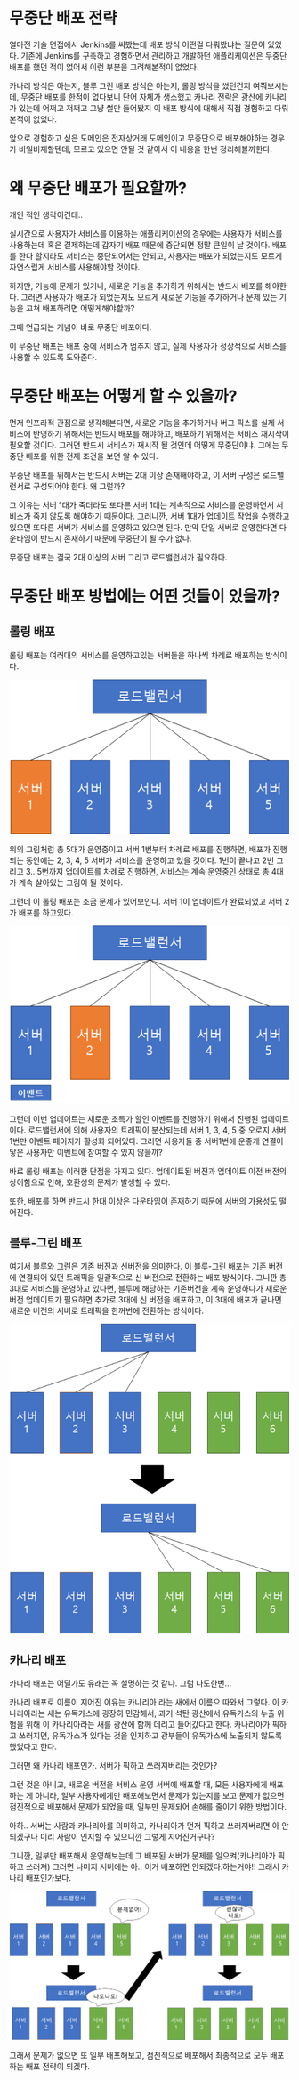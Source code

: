 # 무중단 배포 전략

얼마전 기술 면접에서 Jenkins를 써봤는데 배포 방식 어떤걸 다뤄봤냐는 질문이 있었다. 기존에 Jenkins를 구축하고 경험하면서 관리하고 개발하던 애플리케이션은 무중단 배포를 했던 적이 없어서 이런 부분을 고려해본적이 없었다. 

카나리 방식은 아는지, 블루 그린 배포 방식은 아는지, 롤링 방식을 썼던건지 여쭤보시는데, 무중단 배포를 한적이 없다보니 단어 자체가 생소했고 카나리 전략은 광산에 카나리가 있는데 어쩌고 저쩌고 그냥 썰만 들어봤지 이 배포 방식에 대해서 직접 경험하고 다뤄본적이 없었다.

앞으로 경험하고 싶은 도메인은 전자상거래 도메인이고 무중단으로 배포해야하는 경우가 비일비재할텐데, 모르고 있으면 안될 것 같아서 이 내용을 한번 정리해볼까한다.

# 왜 무중단 배포가 필요할까?

개인 적인 생각이건데..

실시간으로 사용자가 서비스를 이용하는 애플리케이션의 경우에는 사용자가 서비스를 사용하는데 혹은 결제하는데 갑자기 배포 때문에 중단되면 정말 큰일이 날 것이다. 배포를 한다 할지라도 서비스는 중단되어서는 안되고, 사용자는 배포가 되었는지도 모르게 자연스럽게 서비스를 사용해야할 것이다.

하지만, 기능에 문제가 있거나, 새로운 기능을 추가하기 위해서는 반드시 배포를 해야한다. 그러면 사용자가 배포가 되었는지도 모르게 새로운 기능을 추가하거나 문제 있는 기능을 고쳐 배포하려면 어떻게해야할까?

그때 언급되는 개념이 바로 무중단 배포이다.

이 무중단 배포는 배포 중에 서비스가 멈추지 않고, 실제 사용자가 정상적으로 서비스를 사용할 수 있도록 도와준다.

# 무중단 배포는 어떻게 할 수 있을까?

먼저 인프라적 관점으로 생각해본다면, 새로운 기능을 추가하거나 버그 픽스를 실제 서비스에 반영하기 위해서는 반드시 배포를 해야하고, 배포하기 위해서는 서비스 재시작이 필요할 것이다. 그러면 반드시 서비스가 재시작 될 것인데 어떻게 무중단이냐. 그에는 무중단 배포를 위한 전제 조건을 보면 알 수 있다.

무중단 배포를 위해서는 반드시 서버는 2대 이상 존재해야하고, 이 서버 구성은 로드밸런서로 구성되어야 한다. 왜 그럴까?

그 이유는 서버 1대가 죽더라도 또다른 서버 1대는 계속적으로 서비스를 운영하면서 서비스가 죽지 않도록 해야하기 때문이다. 그러니깐, 서버 1대가 업데이트 작업을 수행하고 있으면 또다른 서버가 서비스를 운영하고 있으면 된다. 만약 단일 서버로 운영한다면 다운타임이 반드시 존재하기 때문에 무중단이 될 수가 없다.

무중단 배포는 결국 2대 이상의 서버 그리고 로드밸런서가 필요하다.

# 무중단 배포 방법에는 어떤 것들이 있을까?

## 롤링 배포

롤링 배포는 여러대의 서비스를 운영하고있는 서버들을 하나씩 차례로 배포하는 방식이다.

![Untitled](무중단%20배포%20전략/Untitled.png)

위의 그림처럼 총 5대가 운영중이고 서버 1번부터 차례로 배포를 진행하면, 배포가 진행되는 동안에는 2, 3, 4, 5 서버가 서비스를 운영하고 있을 것이다. 1번이 끝나고 2번 그리고 3.. 5번까지 업데이트를 차례로 진행하면, 서비스는 계속 운영중인 상태로 총 4대가 계속 살아있는 그림이 될 것이다.

그런데 이 롤링 배포는 조금 문제가 있어보인다. 서버 1이 업데이트가 완료되었고 서버 2가 배포를 하고있다.

![Untitled](무중단%20배포%20전략/Untitled%201.png)

그런데 이번 업데이트는 새로운 초특가 할인 이벤트를 진행하기 위해서 진행된 업데이트이다. 로드밸런서에 의해 사용자의 트래픽이 분산되는데 서버 1, 3, 4, 5 중 오로지 서버 1번만 이벤트 페이지가 활성화 되어있다. 그러면 사용자들 중 서버1번에 운좋게 연결이 닿은 사용자만 이벤트에 참여할 수 있지 않을까?

바로 롤링 배포는 이러한 단점을 가지고 있다. 업데이트된 버전과 업데이트 이전 버전의 상이함으로 인해, 호환성의 문제가 발생할 수 있다.

또한, 배포를 하면 반드시 한대 이상은 다운타임이 존재하기 때문에 서버의 가용성도 떨어진다.

## 블루-그린 배포

여기서 블루와 그린은 기존 버전과 신버전을 의미한다. 이 블루-그린 배포는 기존 버전에 연결되어 있던 트래픽을 일괄적으로 신 버전으로 전환하는 배포 방식이다. 그니깐 총 3대로 서비스를 운영하고 있다면, 블루에 해당하는 기존버전을 계속 운영하다가 새로운 버전 업데이트가 필요하면 추가로 3대에 신 버전을 배포하고, 이 3대에 배포가 끝나면 새로운 버전의 서버로 트래픽을 한꺼번에 전환하는 방식이다.

![Untitled](무중단%20배포%20전략/Untitled%202.png)

## 카나리 배포

카나리 배포는 어딜가도 유래는 꼭 설명하는 것 같다. 그럼 나도한번… 

카나리 배포로 이름이 지어진 이유는 카나리아 라는 새에서 이름으 따와서 그렇다. 이 카나리아라는 새는 유독가스에 굉장히 민감해서, 과거 석탄 광산에서 유독가스의 누출 위험을 위해 이 카나리아라는 새를 광산에 함께 데리고 들어갔다고 한다. 카나리아가 픽하고 쓰러지면, 유독가스가 있다는 것을 인지하고 광부들이 유독가스에 노출되지 않도록 했었다고 한다.

그러면 왜 카나리 배포인가. 서버가 픽하고 쓰러져버리는 것인가?

그런 것은 아니고, 새로운 버전을 서비스 운영 서버에 배포할 때, 모든 사용자에게 배포하는 게 아니라, 일부 사용자에게만 배포해보면서 문제가 있는지를 보고 문제가 없으면 점진적으로 배포해서 문제가 되었을 때, 일부만 문제되어 손해를 줄이기 위한 방법이다.

아하.. 서버는 사람과 카나리아를 의미하고, 카나리아가 먼저 픽하고 쓰러져버리면 아 안되겠구나 미리 사람이 인지할 수 있으니깐 그렇게 지어진거구나?

그니깐, 일부만 배포해서 운영해보는데 그 배포된 서버가 문제를 일으켜(카나리아가 픽하고 쓰러져) 그러면 나머지 서버에는 아.. 이거 배포하면 안되겠다.하는거야!! 그래서 카나리 배포인가보다.

![Untitled](무중단%20배포%20전략/Untitled%203.png)

그래서 문제가 없으면 또 일부 배포해보고, 점진적으로 배포해서 최종적으로 모두 배포하는 배포 전략이 되겠다.